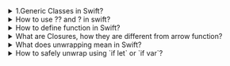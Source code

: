 <details>
    <summary>1.Generic Classes in Swift?</summary>
Answer:A generic class is a class that can operate on types that are specified when the class is instantiated. The generic type is represented using type parameters, enclosed in angle brackets (<T>), where T is a placeholder name for the type.

Syntax for Generic Classes
Here’s the basic syntax for defining a generic class:

swift
Copy code
class GenericClass<T> {
    var value: T
    
    init(value: T) {
        self.value = value
    }
    
    func display() {
        print("The value is \(value)")
    }
}
Example Usage
You can create instances of this class with different types:

swift
Copy code
let intInstance = GenericClass<Int>(value: 10)
intInstance.display() // Output: The value is 10

let stringInstance = GenericClass<String>(value: "Hello")
stringInstance.display() // Output: The value is Hello
Multiple Type Parameters
You can define a class with multiple generic type parameters:

swift
Copy code
class Pair<K, V> {
    var key: K
    var value: V
    
    init(key: K, value: V) {
        self.key = key
        self.value = value
    }
    
    func display() {
        print("Key: \(key), Value: \(value)")
    }
}
Example Usage
swift
Copy code
let pair = Pair<String, Int>(key: "Age", value: 25)
pair.display() // Output: Key: Age, Value: 25
Constraints in Generic Classes
You can restrict the types that can be used with a generic class using constraints. For example, you might require that a type conforms to a certain protocol or inherits from a specific class:

swift
Copy code
class ConstrainedGenericClass<T: Numeric> {
    var value: T
    
    init(value: T) {
        self.value = value
    }
    
    func square() -> T {
        return value * value
    }
}
Example Usage
swift
Copy code
let number = ConstrainedGenericClass<Double>(value: 5.5)
print(number.square()) // Output: 30.25
Key Points
T is just a placeholder: You can use any name instead of T, like Element, Key, Value, etc.
Type safety: Swift ensures that the type you use matches the expected type when you instantiate the class.
Constraints: Use where or : to restrict the generic type.
Generics provide powerful abstraction and flexibility while maintaining the safety of Swift's strong type system.
</details>
<details>
<summary>
How to use ?? and ? in swift?
</summary>
https://chatgpt.com/share/676bd04b-e570-800d-aa10-04c9e1956495
</details>
<details>
    <summary>
        How to define function in Swift?
    </summary>
</details>

<details><summary>
    What are Closures, how they are different from arrow function?
</summary>
# Closures in Swift

Closures are self-contained blocks of functionality that can be passed around and used in your code. They can capture and store references to variables and constants from the surrounding context. Swift's closures are similar to lambdas in other programming languages.

---

## Syntax

The basic syntax of a closure looks like this:

```swift
{ (parameters) -> returnType in
    // Code
}
```

### Example:

```swift
let greetClosure = { (name: String) -> String in
    return "Hello, \(name)!"
}

print(greetClosure("Hamid"))  // Output: Hello, Hamid!
```

---

## Features of Closures

1. **Inline Functionality**: Closures can be used inline in your code.
2. **Capture Values**: Closures can capture and modify values from their surrounding scope.
3. **Type Inference**: Swift can infer the parameter and return types of a closure.
4. **Shorthand Argument Names**: Closures can use shorthand argument names like `$0`, `$1`, etc.
5. **Trailing Closure Syntax**: Closures can be written outside the parentheses of a function.

---

## Closures as Variables

Closures can be assigned to variables and constants.

```swift
let addition = { (a: Int, b: Int) -> Int in
    return a + b
}

let result = addition(4, 5)
print(result)  // Output: 9
```

---

## Closures as Function Parameters

Closures are often used as parameters to functions.

### Example:

```swift
func performOperation(_ operation: (Int, Int) -> Int, _ a: Int, _ b: Int) {
    print("Result: \(operation(a, b))")
}

performOperation({ (a, b) -> Int in
    return a * b
}, 3, 4)  // Output: Result: 12
```

### Using Trailing Closure Syntax:

```swift
performOperation(3, 4) { (a, b) -> Int in
    return a - b
}  // Output: Result: -1
```

---

## Capturing Values

Closures capture constants and variables from the surrounding context. Capturing happens by reference, not by value.

### Example:

```swift
func makeIncrementer(increment: Int) -> () -> Int {
    var total = 0
    let incrementer = {
        total += increment
        return total
    }
    return incrementer
}

let incrementByTwo = makeIncrementer(increment: 2)
print(incrementByTwo())  // Output: 2
print(incrementByTwo())  // Output: 4
```

---

## Shorthand Argument Names

Swift provides shorthand argument names like `$0`, `$1`, `$2`, etc.

### Example:

```swift
let numbers = [1, 2, 3, 4, 5]
let squaredNumbers = numbers.map { $0 * $0 }
print(squaredNumbers)  // Output: [1, 4, 9, 16, 25]
```

---

## Escaping Closures

A closure is said to "escape" when it is passed as an argument to a function but is called after the function returns. You use the `@escaping` keyword to indicate that a closure can escape.

### Example:

```swift
var completionHandlers: [() -> Void] = []

func addCompletionHandler(handler: @escaping () -> Void) {
    completionHandlers.append(handler)
}

addCompletionHandler {
    print("Closure executed!")
}

completionHandlers.first?()  // Output: Closure executed!
```

---

## Autoclosures

An autoclosure is a closure that is automatically created to wrap an expression. It takes no arguments and is used for delayed evaluation.

### Example:

```swift
func serveCustomer(_ customerProvider: @autoclosure () -> String) {
    print("Now serving \(customerProvider())")
}

serveCustomer("Hamid")  // Output: Now serving Hamid
```

---

## Common Functions Using Closures

### 1. `map(_:)`
Applies a closure to each element in a collection and returns a new collection.

```swift
let numbers = [1, 2, 3]
let doubled = numbers.map { $0 * 2 }
print(doubled)  // Output: [2, 4, 6]
```

### 2. `filter(_:)`
Returns a new collection with elements that satisfy the closure condition.

```swift
let numbers = [1, 2, 3, 4]
let evenNumbers = numbers.filter { $0 % 2 == 0 }
print(evenNumbers)  // Output: [2, 4]
```

### 3. `reduce(_:_:)`
Combines all elements of a collection into a single value.

```swift
let numbers = [1, 2, 3, 4]
let sum = numbers.reduce(0) { $0 + $1 }
print(sum)  // Output: 10
```

---

## Conclusion

Closures are a powerful feature of Swift that enable functional programming paradigms, callbacks, and encapsulating functionality. They are widely used in Swift's standard library and custom code to provide concise, expressive, and reusable functionality.


</details>

<details>
<summary>What does unwrapping mean in Swift?</summary>

In Swift, **unwrapping** refers to accessing the value inside an optional. Optionals can hold either a value or `nil`. To safely or explicitly access the value, you need to unwrap the optional.

</details>
<details>
<summary>How to safely unwrap using `if let` or `if var`?</summary>

### Using `if let` or `if var` (Safe Unwrapping)
The `if let` construct checks whether the optional contains a value and safely unwraps it.

```swift
var name: String? = "Hamid"

// Safe unwrapping
if let unwrappedName = name {
    print("The name is \(unwrappedName)")
} else {
    print("Name is nil")
}
